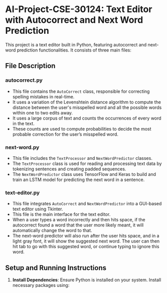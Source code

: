 # AI-Project-CSE-30124: Text Editor with Autocorrect and Next Word Prediction

This project is a text editor built in Python, featuring autocorrect and next-word prediction functionalities. It consists of three main files:

## File Description

### autocorrect.py
- This file contains the `AutoCorrect` class, responsible for correcting spelling mistakes in real-time.
- It uses a variation of the Levenshtein distance algorithm to compute the distance between the user's misspelled word and all the possible words within one to two edits away.
- It uses a large corpus of text and counts the occurrences of every word in the text.
- These counts are used to compute probabilities to decide the most probable correction for the user’s misspelled word.

### next-word.py
- This file includes the `TextProcessor` and `NextWordPredictor` classes.
- The `TextProcessor` class is used for reading and processing text data by tokenizing sentences and creating padded sequences.
- The `NextWordPredictor` class uses TensorFlow and Keras to build and train an LSTM model for predicting the next word in a sentence.

### text-editor.py
- This file integrates `AutoCorrect` and `NextWordPredictor` into a GUI-based text editor using Tkinter.
- This file is the main interface for the text editor.
- When a user types a word incorrectly and then hits space, if the autocorrect found a word that the user more likely meant, it will automatically change the word to that.
- The next-word predictor will also run after the user hits space, and in a light gray font, it will show the suggested next word. The user can then hit tab to go with this suggested word, or continue typing to ignore this word.

## Setup and Running Instructions

1. **Install Dependencies**:
   Ensure Python is installed on your system. Install necessary packages using:
